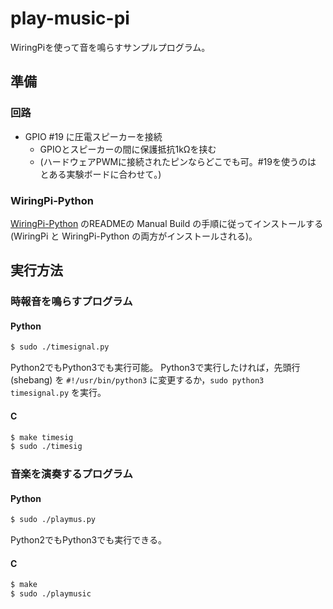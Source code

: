 # play-music-pi
WiringPiを使って音を鳴らすサンプルプログラム。

## 準備
### 回路

  * GPIO #19 に圧電スピーカーを接続
    * GPIOとスピーカーの間に保護抵抗1kΩを挟む
    * (ハードウェアPWMに接続されたピンならどこでも可。#19を使うのは とある実験ボードに合わせて。)

### WiringPi-Python

[WiringPi-Python](https://github.com/WiringPi/WiringPi-Python) のREADMEの Manual Build の手順に従ってインストールする
(WiringPi と WiringPi-Python の両方がインストールされる)。

## 実行方法

### 時報音を鳴らすプログラム

#### Python
```sh
$ sudo ./timesignal.py
```
Python2でもPython3でも実行可能。
Python3で実行したければ，先頭行 (shebang) を `#!/usr/bin/python3` に変更するか，`sudo python3 timesignal.py` を実行。

#### C
```sh
$ make timesig
$ sudo ./timesig
```

### 音楽を演奏するプログラム

#### Python
```sh
$ sudo ./playmus.py
```

Python2でもPython3でも実行できる。

#### C
```sh
$ make
$ sudo ./playmusic
```
